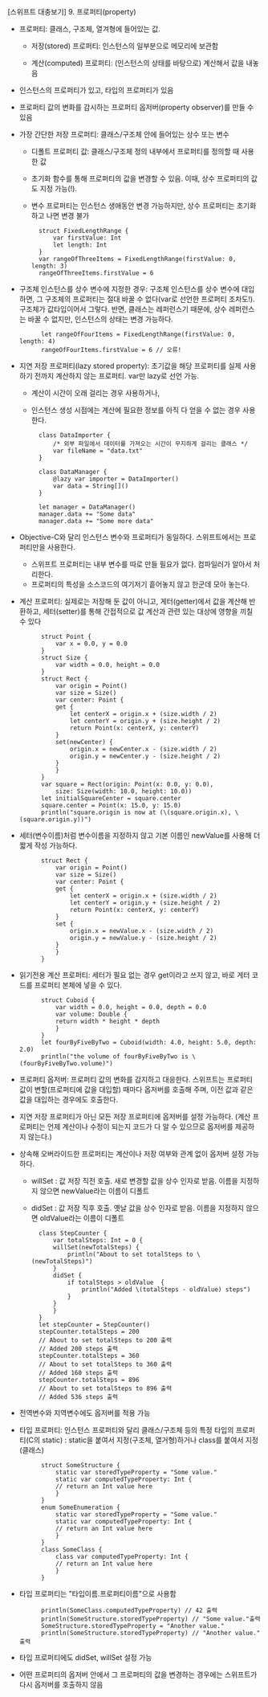 [스위프트 대충보기] 9. 프로퍼티(property)

- 프로퍼티: 클래스, 구조체, 열겨형에 들어있는 값. 

	- 저장(stored) 프로퍼티: 인스턴스의 일부분으로 메모리에 보관함

	- 계산(computed) 프로퍼티: (인스턴스의 상태를 바탕으로) 계산해서 값을 내놓음

- 인스턴스의 프로퍼티가 있고, 타입의 프로퍼티가 있음

- 프로퍼티 값의 변화를 감시하는 프로퍼티 옵저버(property observer)를 만들 수 있음

- 가장 간단한 저장 프로퍼티: 클래스/구조체 안에 들어있는 상수 또는 변수

	- 디폴트 프로퍼티 값: 클래스/구조체 정의 내부에서 프로퍼티를 정의할 때 사용한 값

	- 초기화 함수를 통해 프로퍼티의 값을 변경할 수 있음. 이때, 상수 프로퍼티의 값도 지정 가능(!). 
	- 변수 프로퍼티는 인스턴스 생애동안 변경 가능하지만, 상수 프로퍼티는 초기화 하고 나면 변경 불가

            struct FixedLengthRange {
                var firstValue: Int
                let length: Int
            }
            var rangeOfThreeItems = FixedLengthRange(firstValue: 0, length: 3)
            rangeOfThreeItems.firstValue = 6

- 구조체 인스턴스를 상수 변수에 지정한 경우: 구조체 인스턴스를 상수 변수에 대입하면, 그 구조체의 프로퍼티는 절대 바꿀 수 없다(var로 선언한 프로퍼티 조차도!). 구조체가 값타입이어서 그렇다. 반면, 클래스는 레퍼런스기 때문에, 상수 레퍼런스는 바꿀 수 없지만, 인스턴스의 상태는 변경 가능하다.

            let rangeOfFourItems = FixedLengthRange(firstValue: 0, length: 4)
            rangeOfFourItems.firstValue = 6 // 오류!

- 지연 저장 프로퍼티(lazy stored property): 초기값을 해당 프로퍼티를 실제 사용하기 전까지 계산하지 않는 프로퍼티. var만 lazy로 선언 가능.

	- 계산이 시간이 오래 걸리는 경우 사용하거나,

	- 인스턴스 생성 시점에는 계산에 필요한 정보를 아직 다 얻을 수 없는 경우 사용한다.

            class DataImporter {
                /* 외부 파일에서 데이터를 가져오는 시간이 무지하게 걸리는 클래스 */
                var fileName = "data.txt"
            }

            class DataManager {
                @lazy var importer = DataImporter()
                var data = String[]()
            }

            let manager = DataManager()
            manager.data += "Some data"
            manager.data += "Some more data"

- Objective-C와 달리 인스턴스 변수와 프로퍼티가 동일하다. 스위프트에서는 프로퍼티만을 사용한다.

	- 스위프트 프로퍼티는 내부 변수를 따로 만들 필요가 없다. 컴파일러가 알아서 처리한다.
	- 프로퍼티의 특성을 소스코드의 여기저기 흩어놓지 않고 한군데 모아 놓는다.

- 계산 프로퍼티: 실제로는 저장해 둔 값이 아니고, 게터(getter)에서 값을 계산해 반환하고, 세터(setter)를 통해 간접적으로 값 계산과 관련 있는 대상에 영향을 끼칠 수 있다

            struct Point {
                var x = 0.0, y = 0.0
            }
            struct Size {
                var width = 0.0, height = 0.0
            }
            struct Rect {
                var origin = Point()
                var size = Size()
                var center: Point {
                get {
                    let centerX = origin.x + (size.width / 2)
                    let centerY = origin.y + (size.height / 2)
                    return Point(x: centerX, y: centerY)
                }
                set(newCenter) {
                    origin.x = newCenter.x - (size.width / 2)
                    origin.y = newCenter.y - (size.height / 2)
                }
                }
            }
            var square = Rect(origin: Point(x: 0.0, y: 0.0),
                size: Size(width: 10.0, height: 10.0))
            let initialSquareCenter = square.center
            square.center = Point(x: 15.0, y: 15.0)
            println("square.origin is now at (\(square.origin.x), \(square.origin.y))")

- 세터(변수이름)처럼 변수이름을 지정하지 않고 기본 이름인 newValue를 사용해 더 짧게 작성 가능하다.

            struct Rect {
                var origin = Point()
                var size = Size()
                var center: Point {
                get {
                    let centerX = origin.x + (size.width / 2)
                    let centerY = origin.y + (size.height / 2)
                    return Point(x: centerX, y: centerY)
                }
                set {
                    origin.x = newValue.x - (size.width / 2)
                    origin.y = newValue.y - (size.height / 2)
                }
                }
            }

- 읽기전용 계산 프로퍼티: 세터가 필요 없는 경우 get이라고 쓰지 않고, 바로 게터 코드를 프로퍼티 본체에 넣을 수 있다.

            struct Cuboid {
                var width = 0.0, height = 0.0, depth = 0.0
                var volume: Double {
                return width * height * depth
                }
            }
            let fourByFiveByTwo = Cuboid(width: 4.0, height: 5.0, depth: 2.0)
            println("the volume of fourByFiveByTwo is \(fourByFiveByTwo.volume)")

- 프로퍼티 옵저버: 프로퍼티 값의 변화를 감지하고 대응한다. 스위프트는 프로퍼티 값이 변할(프로퍼티에 값을 대입할) 때마다 옵저버를 호출해 주며, 이전 값과 같은 값을 대입하는 경우에도 호출한다.

- 지연 저장 프로퍼티가 아닌 모든 저장 프로퍼티에 옵저버를 설정 가능하다. (계산 프로퍼티는 언제 계산이나 수정이 되는지 코드가 다 알 수 있으므로 옵저버를 제공하지 않는다.)

- 상속해 오버라이드한 프로퍼티는 계산이나 저장 여부와 관계 없이 옵저버 설정 가능하다.

	- willSet : 값 저장 직전 호출. 새로 변경할 값을 상수 인자로 받음. 이름을 지정하지 않으면 newValue라는 이름이 디폴트

	- didSet : 값 저장 직후 호출. 옛날 값을 상수 인자로 받음. 이름을 지정하지 않으면 oldValue라는 이름이 디폴트

            class StepCounter {
                var totalSteps: Int = 0 {
                willSet(newTotalSteps) {
                    println("About to set totalSteps to \(newTotalSteps)")
                }
                didSet {
                    if totalSteps > oldValue  {
                        println("Added \(totalSteps - oldValue) steps")
                    }
                }
                }
            }
            let stepCounter = StepCounter()
            stepCounter.totalSteps = 200
            // About to set totalSteps to 200 출력
            // Added 200 steps 출력
            stepCounter.totalSteps = 360
            // About to set totalSteps to 360 출력
            // Added 160 steps 출력
            stepCounter.totalSteps = 896
            // About to set totalSteps to 896 출력
            // Added 536 steps 출력

- 전역변수와 지역변수에도 옵저버를 적용 가능

- 타입 프로퍼티: 인스턴스 프로퍼티와 달리 클래스/구조체 등의 특정 타입의 프로퍼티(C의 static) : static을 붙여서 지정(구조체, 열거형)하거나 class를 붙여서 지정(클래스)

            struct SomeStructure {
                static var storedTypeProperty = "Some value."
                static var computedTypeProperty: Int {
                // return an Int value here
                }
            }
            enum SomeEnumeration {
                static var storedTypeProperty = "Some value."
                static var computedTypeProperty: Int {
                // return an Int value here
                }
            }
            class SomeClass {
                class var computedTypeProperty: Int {
                // return an Int value here
                }
            }

- 타입 프로퍼티는 "타입이름.프로퍼티이름"으로 사용함

            println(SomeClass.computedTypeProperty) // 42 출력
            println(SomeStructure.storedTypeProperty) // "Some value."출력
            SomeStructure.storedTypeProperty = "Another value."
            println(SomeStructure.storedTypeProperty) // "Another value." 출력

- 타입 프로퍼티에도 didSet, willSet 설정 가능

- 어떤 프로퍼티의 옵저버 안에서 그 프로퍼티의 값을 변경하는 경우에는 스위프트가 다시 옵저버를 호출하지 않음



